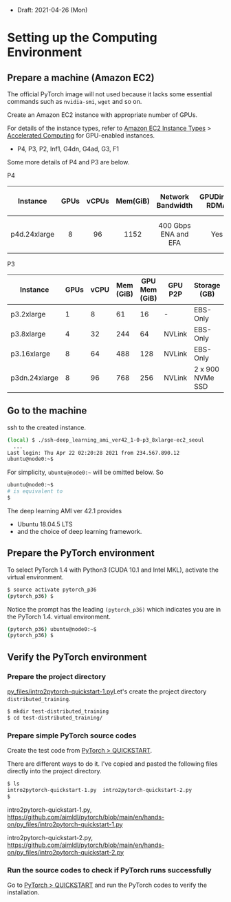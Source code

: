 * Draft: 2021-04-26 (Mon)

# Setting up the Computing Environment



## Prepare a machine (Amazon EC2)

The official PyTorch image will not used because it lacks some essential commands such as `nvidia-smi`, `wget` and so on.

Create an Amazon EC2 instance with appropriate number of GPUs.

For details of the instance types, refer to [Amazon EC2 Instance Types](https://aws.amazon.com/ec2/instance-types/?nc1=h_ls) > [Accelerated Computing](https://aws.amazon.com/ec2/instance-types/?nc1=h_ls#Accelerated_Computing) for GPU-enabled instances.

- P4, P3, P2, Inf1, G4dn, G4ad, G3, F1

Some more details of P4 and P3 are below.

P4

|   Instance   | GPUs | vCPUs | Mem(GiB) |  Network Bandwidth   | GPUDirect RDMA | GPU Peer to Peer |      Storage      | EBS Bandwidth |
| :----------: | :--: | :---: | :------: | :------------------: | :------------: | :--------------: | :---------------: | :-----------: |
| p4d.24xlarge |  8   |  96   |   1152   | 400 Gbps ENA and EFA |      Yes       | 600GB/s NVSwitch | 8 x 1 TB NVMe SSD |    19 Gbps    |

P3

| **Instance**  | **GPUs** | **vCPU** | **Mem (GiB)** | **GPU Mem (GiB)** | **GPU P2P** | **Storage (GB)** | **Dedicated EBS Bandwidth** | **Networking Performance** |
| ------------- | -------- | -------- | ------------- | ----------------- | ----------- | ---------------- | --------------------------- | -------------------------- |
| p3.2xlarge    | 1        | 8        | 61            | 16                | -           | EBS-Only         | 1.5 Gbps                    | Up to 10 Gigabit           |
| p3.8xlarge    | 4        | 32       | 244           | 64                | NVLink      | EBS-Only         | 7 Gbps                      | 10 Gigabit                 |
| p3.16xlarge   | 8        | 64       | 488           | 128               | NVLink      | EBS-Only         | 14 Gbps                     | 25 Gigabit                 |
| p3dn.24xlarge | 8        | 96       | 768           | 256               | NVLink      | 2 x 900 NVMe SSD | 19 Gbps                     | 100 Gigabit                |

## Go to the machine

ssh to the created instance.

```bash
(local) $ ./ssh-deep_learning_ami_ver42_1-0-p3_8xlarge-ec2_seoul
  ...
Last login: Thu Apr 22 02:20:28 2021 from 234.567.890.12
ubuntu@node0:~$
```

For simplicity, `ubuntu@node0:~` will be omitted below. So 

```bash
ubuntu@node0:~$
# is equivalent to
$
```

The deep learning AMI ver 42.1 provides

* Ubuntu 18.04.5 LTS
* and the choice of deep learning framework.

## Prepare the PyTorch environment

To select PyTorch 1.4 with Python3 (CUDA 10.1 and Intel MKL), activate the virtual environment.

```bash
$ source activate pytorch_p36
(pytorch_p36) $
```

Notice the prompt has the leading `(pytorch_p36)` which indicates you are in the PyTorch 1.4. virtual environment.

```bash
(pytorch_p36) ubuntu@node0:~$
(pytorch_p36) $
```

## Verify the PyTorch environment

### Prepare the project directory

[py_files/intro2pytorch-quickstart-1.py](py_files/intro2pytorch-quickstart-1.py)Let's create the project directory `distributed_training`.

```bash
$ mkdir test-distributed_training
$ cd test-distributed_training/
```

### Prepare simple PyTorch source codes

Create the test code from [PyTorch > QUICKSTART](https://pytorch.org/tutorials/beginner/basics/quickstart_tutorial.html).

There are different ways to do it. I've copied and pasted the following files directly into the project directory.

```bash
$ ls
intro2pytorch-quickstart-1.py  intro2pytorch-quickstart-2.py
$
```

intro2pytorch-quickstart-1.py, https://github.com/aimldl/pytorch/blob/main/en/hands-on/py_files/intro2pytorch-quickstart-1.py

intro2pytorch-quickstart-2.py, https://github.com/aimldl/pytorch/blob/main/en/hands-on/py_files/intro2pytorch-quickstart-2.py

### Run the source codes to check if PyTorch runs successfully

Go to [PyTorch > QUICKSTART](01-intro2pytorch-quickstart.md) and run the PyTorch codes to verify the installation.